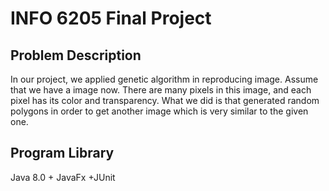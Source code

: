 # INFO 6205 Final Project

## Problem Description

In our project, we applied genetic algorithm in reproducing image. Assume that we have a image now. There are many pixels in this image, and each pixel has its color and transparency. What we did is that generated random polygons in order to get another image which is very similar to the given one.



## Program Library

Java 8.0 + JavaFx +JUnit

